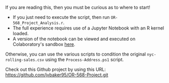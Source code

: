 If you are reading this, then you must be curious as to where to start!

* If you just need to execute the script, then run `OR-568_Project_Analysis.r`.
* The full experience requires use of a Jupyter Notebook with an R kernel loaded.
* A version of the notebook can be viewed and executed on Colaboratory's sandbox [here](https://colab.research.google.com/drive/1Mes41JE52iLV0M9FmrQ7_K-0ifCUEh68#forceEdit=true&sandboxMode=true).

Otherwise, you can use the various scripts to condition the original `nyc-rolling-sales.csv` using the `Process-Address.ps1` script.

Check out this Github project by using this URL: https://github.com/jvbaker95/OR-568-Project.git
